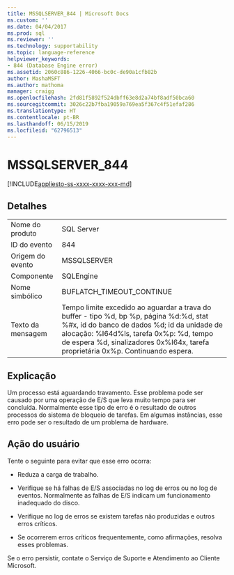 ```yaml
---
title: MSSQLSERVER_844 | Microsoft Docs
ms.custom: ''
ms.date: 04/04/2017
ms.prod: sql
ms.reviewer: ''
ms.technology: supportability
ms.topic: language-reference
helpviewer_keywords:
- 844 (Database Engine error)
ms.assetid: 2060c886-1226-4066-bc0c-de90a1cfb82b
author: MashaMSFT
ms.author: mathoma
manager: craigg
ms.openlocfilehash: 2fd81f5892f524dbff63e8d2a74bf8adf50bca60
ms.sourcegitcommit: 3026c22b7fba19059a769ea5f367c4f51efaf286
ms.translationtype: HT
ms.contentlocale: pt-BR
ms.lasthandoff: 06/15/2019
ms.locfileid: "62796513"
---
```

# <a name="mssqlserver844"></a>MSSQLSERVER_844
[!INCLUDE[appliesto-ss-xxxx-xxxx-xxx-md](../../includes/appliesto-ss-xxxx-xxxx-xxx-md.md)]
  
## <a name="details"></a>Detalhes  
  
|||  
|-|-|  
|Nome do produto|SQL Server|  
|ID do evento|844|  
|Origem do evento|MSSQLSERVER|  
|Componente|SQLEngine|  
|Nome simbólico|BUFLATCH_TIMEOUT_CONTINUE|  
|Texto da mensagem|Tempo limite excedido ao aguardar a trava do buffer - tipo %d, bp %p, página %d:%d, stat %#x, id do banco de dados %d; id da unidade de alocação: %I64d%ls, tarefa 0x%p: %d, tempo de espera %d, sinalizadores 0x%I64x, tarefa proprietária 0x%p.  Continuando espera.|  
  
## <a name="explanation"></a>Explicação  
Um processo está aguardando travamento. Esse problema pode ser causado por uma operação de E/S que leva muito tempo para ser concluída. Normalmente esse tipo de erro é o resultado de outros processos do sistema de bloqueio de tarefas. Em algumas instâncias, esse erro pode ser o resultado de um problema de hardware.  
  
## <a name="user-action"></a>Ação do usuário  
Tente o seguinte para evitar que esse erro ocorra:  
  
-   Reduza a carga de trabalho.  
  
-   Verifique se há falhas de E/S associadas no log de erros ou no log de eventos. Normalmente as falhas de E/S indicam um funcionamento inadequado do disco.  
  
-   Verifique no log de erros se existem tarefas não produzidas e outros erros críticos.  
  
-   Se ocorrerem erros críticos frequentemente, como afirmações, resolva esses problemas.  
  
Se o erro persistir, contate o Serviço de Suporte e Atendimento ao Cliente Microsoft.  
  
